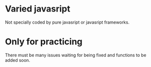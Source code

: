 # Varied javasript
Not specially coded by pure javasript or javasript frameworks.
# Only for practicing
There must be many issues waiting for being fixed and functions to be added soon.
